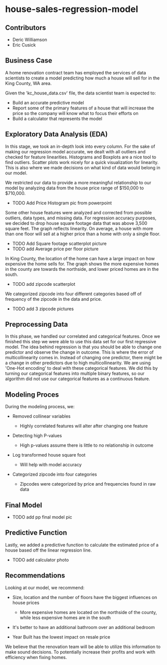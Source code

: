 # house-sales-regression-model
## Contributors 
- Deric Williamson
- Eric Cusick

## Business Case
A home renovation contract team has employed the services of data scientists to create a model predicting how much a house will sell for in the King County, WA area. 

Given the 'kc_house_data.csv' file, the data scientist team is expected to:

- Build an accurate predictive model
- Report some of the primary features of a house that will increase the price so the company will know what to focus their efforts on
- Build a calculator that represents the model

## Exploratory Data Analysis (EDA)
In this stage, we took an in-depth look into every column. For the sake of making our regression model accurate, we dealt with all outliers and checked for feature linearities. Histograms and Boxplots are a nice tool to find outliers. Scatter plots work nicely for a quick visualization for linearity. This is also where we made decisions on what kind of data would belong in our model. 

We restricted our data to provide a more meaningful relationship to our model by analyzing data from the house price range of $150,000 to $710,000.
- TODO Add Price Histogram pic from powerpoint

Some other house features were analyzed and corrected from possible outliers, data types, and missing data. For regression accuracy purposes, we decided to drop house square footage data that was above 3,500 square feet. The graph reflects linearity. On average, a house with more than one floor will sell at a higher price than a home with only a single floor. 
- TODO Add Square footage scatterplot picture
- TODO add Average price per floor picture

In King County, the location of the home can have a large impact on how expensive the home sells for. The graph shows the more expensive homes in the county are towards the northside, and lower priced homes are in the south. 
- TODO add zipcode scatterplot

We categorized zipcode into four different categories based off of frequency of the zipcode in the data and price.
- TODO add 3 zipcode pictures

## Preprocessing Data 
In this phase, we handled our correlated and categorical features. Once we finished this step we were able to use this data set for our first regressive model. The idea behind regression is that you should be able to change one predictor and observe the change in outcome. This is where the error of multicollinearity comes in. Instead of changing one predictor, there might be a change in other predictors due to high multicollinearity. We are using 'One-Hot encoding' to deal with these categorical features. We did this by turning our categorical features into multiple binary features, so our algorithm did not use our categorical features as a continuous feature.


## Modeling Proces
During the modeling process, we:
- Removed collinear variables  
  * Highly correlated features will alter after changing one feature

- Detecting high P-values  
  * High p-values assume there is little to no relationship in outcome

- Log transformed house square foot 
  * Will help with model accuracy

- Categorized zipcode into four categories
  * Zipcodes were categorized by price and frequencies found in raw data




## Final Model
- TODO add pp final model pic


## Predictive Function
Lastly, we added a predictive function to calculate the estimated price of a house based off the linear regression line.
- TODO add calculator photo

## Recommendations
Looking at our model, we recommend:

- Size, location and the number of floors have the biggest influences on house prices
  * More expensive homes are located on the northside of the county, while less expensive homes are in the south

- It's better to have an additional bathroom over an additional bedroom

- Year Built has the lowest impact on resale price

We believe that the renovation team will be able to utilize this information to make sound decisions. To potentially increase their profits and work with efficiency when fixing homes.




